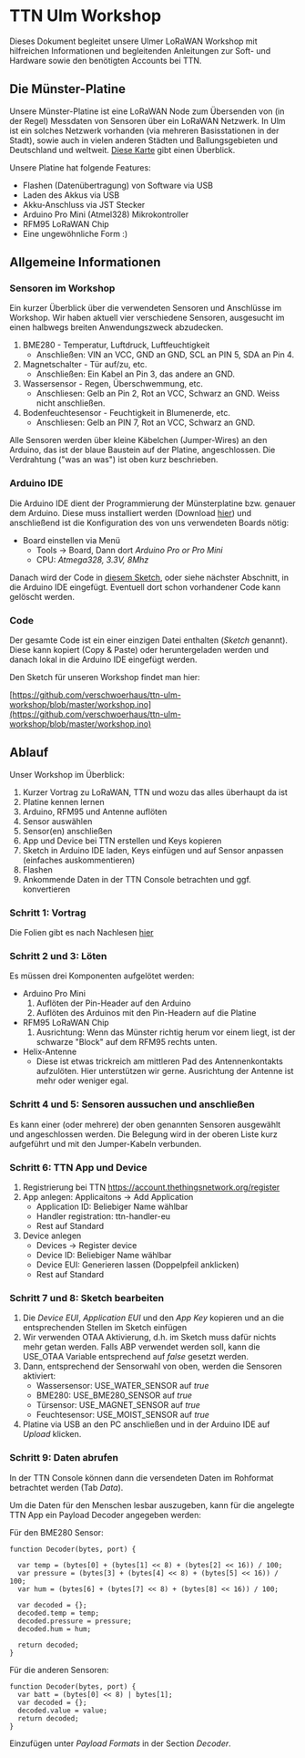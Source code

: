# TTN Ulm Workshop

Dieses Dokument begleitet unsere Ulmer LoRaWAN Workshop mit hilfreichen Informationen und begleitenden Anleitungen zur Soft- und Hardware sowie den benötigten Accounts bei TTN. 



## Die Münster-Platine

Unsere Münster-Platine ist eine LoRaWAN Node zum Übersenden von (in der Regel) Messdaten von Sensoren über ein LoRaWAN Netzwerk. In Ulm ist ein solches Netzwerk vorhanden (via mehreren Basisstationen in der Stadt), sowie auch in vielen anderen Städten und Ballungsgebieten und Deutschland und weltweit. [Diese Karte](https://www.thethingsnetwork.org/map) gibt einen Überblick. 

Unsere Platine hat folgende Features:

- Flashen (Datenübertragung) von Software via USB
- Laden des Akkus via USB
- Akku-Anschluss via JST Stecker
- Arduino Pro Mini (Atmel328) Mikrokontroller
- RFM95 LoRaWAN Chip
- Eine ungewöhnliche Form :)

## Allgemeine Informationen

### Sensoren im Workshop

Ein kurzer Überblick über die verwendeten Sensoren und Anschlüsse im Workshop.  Wir haben aktuell vier verschiedene Sensoren, ausgesucht im einen halbwegs breiten Anwendungszweck abzudecken. 

1. BME280 - Temperatur, Luftdruck, Luftfeuchtigkeit
    * Anschließen: VIN an VCC, GND an GND, SCL an PIN 5, SDA an Pin 4.
2. Magnetschalter - Tür auf/zu, etc.
    * Anschließen: Ein Kabel an Pin 3, das andere an GND. 
3. Wassersensor - Regen, Überschwemmung, etc.
    * Anschliesen: Gelb an Pin 2, Rot an VCC, Schwarz an GND. Weiss nicht anschließen.
4. Bodenfeuchtesensor - Feuchtigkeit in Blumenerde, etc.
    * Anschliesen: Gelb an PIN 7, Rot an VCC, Schwarz an GND.

Alle Sensoren werden über kleine Käbelchen (Jumper-Wires) an den Arduino, das ist der blaue Baustein auf der Platine, angeschlossen. Die Verdrahtung ("was an was") ist oben kurz beschrieben.

### Arduino IDE

Die Arduino IDE dient der Programmierung der Münsterplatine bzw. genauer dem Arduino. Diese muss installiert werden (Download [hier](https://www.arduino.cc/en/Main/Software)) und anschließend ist die Konfiguration des von uns verwendeten Boards nötig:

* Board einstellen via Menü
    * Tools -> Board, Dann dort *Arduino Pro or Pro Mini*
    * CPU: *Atmega328, 3.3V, 8Mhz*

Danach wird der Code in [diesem Sketch](https://github.com/verschwoerhaus/ttn-ulm-workshop/blob/master/workshop.ino), oder siehe nächster Abschnitt, in die Arduino IDE eingefügt. Eventuell dort schon vorhandener Code kann gelöscht werden.

### Code

Der gesamte Code ist ein einer einzigen Datei enthalten (*Sketch* genannt). Diese kann kopiert (Copy & Paste) oder heruntergeladen werden und danach lokal in die Arduino IDE eingefügt werden.

Den Sketch für unseren Workshop findet man hier:

[https://github.com/verschwoerhaus/ttn-ulm-workshop/blob/master/workshop.ino](https://github.com/verschwoerhaus/ttn-ulm-workshop/blob/master/workshop.ino)

## Ablauf

Unser Workshop im Überblick:

1. Kurzer Vortrag zu LoRaWAN, TTN und wozu das alles überhaupt da ist
2. Platine kennen lernen
3. Arduino, RFM95 und Antenne auflöten
4. Sensor auswählen
5. Sensor(en) anschließen
6. App und Device bei TTN erstellen und Keys kopieren
7. Sketch in Arduino IDE laden, Keys einfügen und auf Sensor anpassen (einfaches auskommentieren)
8. Flashen
9. Ankommende Daten in der TTN Console betrachten und ggf. konvertieren


### Schritt 1: Vortrag

Die Folien gibt es nach Nachlesen [hier](todo)

###  Schritt 2 und 3: Löten
Es müssen drei Komponenten aufgelötet werden:
* Arduino Pro Mini
    1. Auflöten der Pin-Header auf den Arduino
    2. Auflöten des Arduinos mit den Pin-Headern auf die Platine
* RFM95 LoRaWAN Chip
    1. Ausrichtung: Wenn das Münster richtig herum vor einem liegt, ist der schwarze "Block" auf dem RFM95 rechts unten.
* Helix-Antenne
   * Diese ist etwas trickreich am mittleren Pad des Antennenkontakts aufzulöten. Hier unterstützen wir gerne. Ausrichtung der Antenne ist mehr oder weniger egal. 

### Schritt 4 und 5: Sensoren aussuchen und anschließen
Es kann einer (oder mehrere) der oben genannten Sensoren ausgewählt und angeschlossen werden. Die Belegung wird in der oberen Liste kurz aufgeführt und mit den Jumper-Kabeln verbunden.  

### Schritt 6: TTN App und Device 
1. Registrierung bei TTN https://account.thethingsnetwork.org/register 
2. App anlegen: Applicaitons -> Add Application
    * Application ID: Beliebiger Name wählbar
    * Handler registration: ttn-handler-eu
    * Rest auf Standard
3. Device anlegen
    * Devices -> Register device
    * Device ID: Beliebiger Name wählbar
    * Device EUI: Generieren lassen (Doppelpfeil anklicken)
    * Rest auf Standard   

### Schritt 7 und 8: Sketch bearbeiten
1. Die *Device EUI*, *Application EUI* und den *App Key* kopieren und an die entsprechenden Stellen im Sketch einfügen
2. Wir verwenden OTAA Aktivierung, d.h. im Sketch muss dafür nichts mehr getan werden. Falls ABP verwendet werden soll, kann die USE_OTAA Variable entsprechend auf *false* gesetzt werden.
3. Dann, entsprechend der Sensorwahl von oben, werden die Sensoren aktiviert:
    * Wassersensor: USE_WATER_SENSOR auf *true*
    * BME280: USE_BME280_SENSOR auf *true*
    * Türsensor: USE_MAGNET_SENSOR auf *true*
    * Feuchtesensor: USE_MOIST_SENSOR auf *true*
4. Platine via USB an den PC anschließen und in der Arduino IDE auf *Upload* klicken. 

### Schritt 9:  Daten abrufen
In der TTN Console können dann die versendeten Daten im Rohformat betrachtet werden (Tab *Data*).

Um die Daten für den Menschen lesbar auszugeben, kann für die angelegte TTN App ein Payload Decoder angegeben werden:

Für den BME280 Sensor:

    function Decoder(bytes, port) {

      var temp = (bytes[0] + (bytes[1] << 8) + (bytes[2] << 16)) / 100;
      var pressure = (bytes[3] + (bytes[4] << 8) + (bytes[5] << 16)) / 100;
      var hum = (bytes[6] + (bytes[7] << 8) + (bytes[8] << 16)) / 100;

      var decoded = {};
      decoded.temp = temp;
      decoded.pressure = pressure;
      decoded.hum = hum;

      return decoded;
    }

Für die anderen Sensoren:

    function Decoder(bytes, port) {
      var batt = (bytes[0] << 8) | bytes[1];
      var decoded = {};
      decoded.value = value;
      return decoded;
    }

Einzufügen unter *Payload Formats* in der Section *Decoder*.

 


